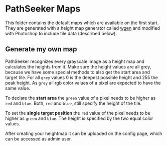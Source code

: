 # PathSeeker Maps

This folder contains the default maps which are available on the first start.
They are generated with a height map generator called [wgen](https://github.com/jice-nospam/wgen) and modified with Photoshop to include tile data (described below).

## Generate my own map

PathSeeker recognizes every grayscale image as a height map and calculates the heights from it.
Make sure the height values are all grey, because we have some special methods to also get the start area and target tile.
For all `grey` values 0 is the deepest possible height and 255 the peak height.
As `grey` all rgb color values of a pixel are expected to have the same value.

To declare the __start area__ the `green` value of a pixel needs to be higher as `red` and `blue`.
Both, `red` and `blue`, still specify the height of the tile.

To set the __single target position__ the `red` value of the pixel needs to be higher as `green` and `blue`.
The height is specified by the two equal color values.

After creating your heightmap it can be uploaded on the config page, which can be accessed as admin user.
